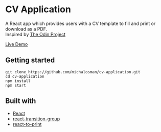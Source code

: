 # CV Application

A React app which provides users with a CV template to fill and print or download as a PDF.  
Inspired by [The Odin Project](https://www.theodinproject.com/paths/full-stack-javascript/courses/javascript/lessons/cv-application) 

[Live Demo](https://jfaldridge.dev/cvcreator/index.html)

## Getting started

```
git clone https://github.com/michalosman/cv-application.git
cd cv-application
npm install
npm start
```

## Built with

- [React](https://reactjs.org/)
- [react-transition-group](https://www.npmjs.com/package/react-transition-group)
- [react-to-print](https://www.npmjs.com/package/react-to-print)
